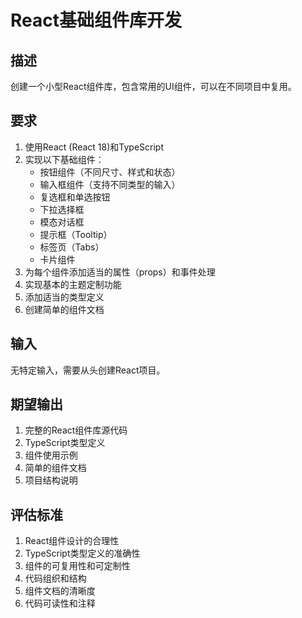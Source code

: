 # React基础组件库开发

## 描述
创建一个小型React组件库，包含常用的UI组件，可以在不同项目中复用。

## 要求
1. 使用React (React 18)和TypeScript
2. 实现以下基础组件：
   - 按钮组件（不同尺寸、样式和状态）
   - 输入框组件（支持不同类型的输入）
   - 复选框和单选按钮
   - 下拉选择框
   - 模态对话框
   - 提示框（Tooltip）
   - 标签页（Tabs）
   - 卡片组件
3. 为每个组件添加适当的属性（props）和事件处理
4. 实现基本的主题定制功能
5. 添加适当的类型定义
6. 创建简单的组件文档

## 输入
无特定输入，需要从头创建React项目。

## 期望输出
1. 完整的React组件库源代码
2. TypeScript类型定义
3. 组件使用示例
4. 简单的组件文档
5. 项目结构说明

## 评估标准
1. React组件设计的合理性
2. TypeScript类型定义的准确性
3. 组件的可复用性和可定制性
4. 代码组织和结构
5. 组件文档的清晰度
6. 代码可读性和注释